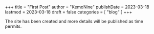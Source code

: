 +++
title = "First Post"
author = "KemoNine"
publishDate = 2023-03-18
lastmod = 2023-03-18
draft = false
categories = [
  "blog"
]
+++

The site has been created and more details will be published as time permits.
